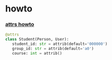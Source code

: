 # howto

### [attrs howto](https://github.com/cyr1z/howto/blob/main/attrs_.ipynb)
   ``` python
   @attrs
   class Student(Person, User):
      student_id: str = attrib(default='000000')
      group_id: str = attrib(default='a0')
      course: int = attrib()
   ```
